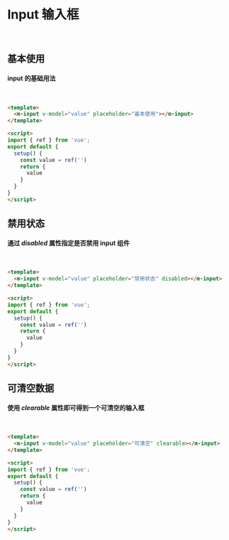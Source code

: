 # Input 输入框

<br/>

## 基本使用

#### input 的基础用法
<br/>
<Input-Demo1 />

```html
<template>
  <m-input v-model="value" placeholder="基本使用"></m-input>
</template>

<script>
import { ref } from 'vue';
export default {
  setup() {
    const value = ref('')
    return {
      value
    }
  }
}
</script>
```

## 禁用状态

#### 通过 _disabled_ 属性指定是否禁用 input 组件 
<br/>
<Input-Demo2 />

```html
<template>
  <m-input v-model="value" placeholder="禁用状态" disabled></m-input>
</template>

<script>
import { ref } from 'vue';
export default {
  setup() {
    const value = ref('')
    return {
      value
    }
  }
}
</script>
```

## 可清空数据

#### 使用 _clearable_ 属性即可得到一个可清空的输入框
<br/>
<Input-Demo3 />

```html
<template>
  <m-input v-model="value" placeholder="可清空" clearable></m-input>
</template>

<script>
import { ref } from 'vue';
export default {
  setup() {
    const value = ref('')
    return {
      value
    }
  }
}
</script>
```